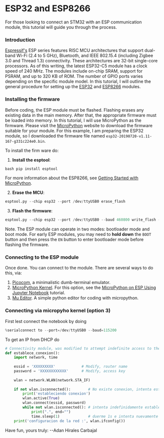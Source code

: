# ESP32 and ESP8266

For those looking to connect an STM32 with an ESP communication module, this tutorial will guide you through the process.

### Introduction

[Espressif's](https://www.espressif.com/) ESP series features RISC MCU architectures that support dual-band Wi-Fi (2.4 to 5 GHz), Bluetooth, and IEEE 802.15.4 (including Zigbee 3.0 and Thread 1.3) connectivity. These architectures are 32-bit single-core processors. As of this writing, the latest ESP32-C5 module has a clock speed of 240 MHz. The modules include on-chip SRAM, support for PSRAM, and up to 320 KB of ROM. The number of GPIO ports varies depending on the specific module model. In this tutorial, I will outline the general procedure for setting up the [ESP32](http://docs.micropython.org/en/latest/esp32/quickref.html) and [ESP8266](http://docs.micropython.org/en/latest/esp8266/quickref.html) modules.

### Installing the firmware

Before coding, the ESP module must be flashed. Flashing erases any existing data in the main memory. After that, the appropriate firmware must be loaded into memory. In this tutorial, I will use MicroPython as the firmware. Please visit the [MicroPython](https://micropython.org/download/#esp8266) website to download the firmware suitable for your module. For this example, I am preparing the ESP32 module, so I downloaded the firmware file named ```esp32-20190720-v1.11-167-g331c224e0.bin```.

To install the firm ware do:
1. **Install the esptool**: 

```Python
bash pip install esptool
``` 

For more information about the ESP8266, see [Getting Started with MicroPython](https://docs.micropython.org/en/latest/esp8266/tutorial/intro.html#deploying-the-firmware).
 
2. **Erase the MCU**: 

```Python
esptool.py --chip esp32 --port /dev/ttyUSB0 erase_flash
```

3. **Flash the firmware**: 

```Python 
esptool.py --chip esp32 --port /dev/ttyUSB0 --baud 460800 write_flash -z 0x1000 esp32-20190720-v1.11-167-g331c224e0.bin
``` 

Note. The ESP module can operate in two modes: bootloader mode and boot mode. For early ESP modules, you may need to **hold down** the `BOOT` button and then press the `EN` button to enter bootloader mode before flashing the firmware. 
 
### Connecting to the ESP module

Once done. You can connect to the module. There are several ways to do this, via:
1. [Picocom](https://linux.die.net/man/8/picocom), a minimalistic dumb-terminal emulator.
2. [MicroPython Kernel](https://github.com/goatchurchprime/jupyter_micropython_kernel/). For this option, see the [MicroPython on ESP Using Jupyter Notebook](https://towardsdatascience.com/micropython-on-esp-using-jupyter-6f366ff5ed9) tutorial.
3. [Mu Editor](https://codewith.mu/). A simple python editor for coding with micropython.  

### Connecting via micropyho kernel (option 3)

First lest connect the notebook by doing 

```Python
%serialconnect to --port=/dev/ttyUSB0 --baud=115200
```

To get an IP from DHCP do

```Python
# Connectivity module, was modified to attempt indefinite access to the internet
def establece_conexion():
    import network, time
    
    essid = 'XXXXXXXXX'            # Modify, router name
    password = 'XXXXXXXXXXXX'      # Modify, access key
    
    wlan = network.WLAN(network.STA_IF)
    
    if not wlan.isconnected():        # No existe conexion, intenta establecerla
        print('estableciendo conexion')
        wlan.active(True)
        wlan.connect(essid, password)
        while not wlan.isconnected(): # intenta indefinidamente establecer conexion
            print(".", end="")
            time.sleep(1)             # duerme 1s e intenta nuevamente
    print('configuracion de la red :', wlan.ifconfig())
```

Have fun, yours truly: 
--Adan Hirales Carbajal